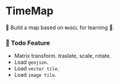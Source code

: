 # TimeMap

👏 Build a map based on `WebGL` for learning 📕.

### 🚧 Todo Feature

- Matrix transform. traslate, scale, rotate.
- Load `geojson`.
- Load `vector tile`.
- Load `image tile`.
